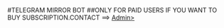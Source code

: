 #TELEGRAM MIRROR BOT
##ONLY FOR PAID USERS
IF YOU WANT TO BUY SUBSCRIPTION.CONTACT ==> 
<a href="http://t.me/Nafisfuad1">Admin></a>
